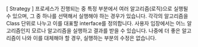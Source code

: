 [ Strategy ]
프로세스가 진행되는 중 특정 부분에서 여러 알고리즘(로직)으로 실행될 수 있으며, 그 중 하나를 선택해서 실행해야 하는 경우가 있습니다.
각각의 알고리즘을 Class 단위로 나누고 이를 대표할 interface를 정의합니다.
사용자 입장에서는 어느 알고리즘인지 모르나 알고리즘을 실행하고 결과를 받을 수 있습니다.
나중에 더 좋은 알고리즘이 나와 이를 대체해야 할 경우, 실행하는 부분의 수정은 없습니다.
